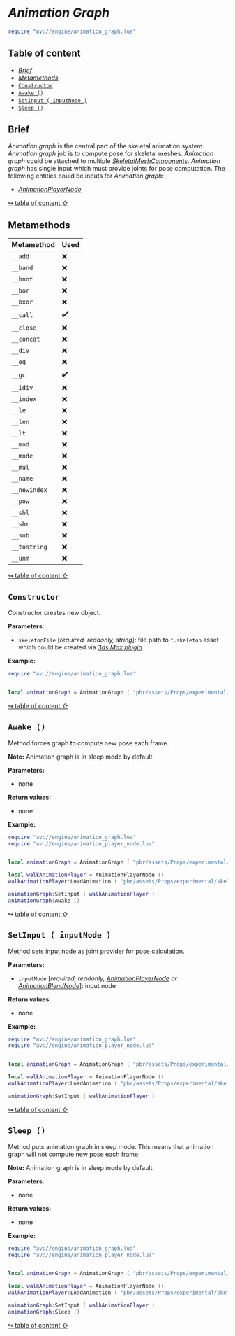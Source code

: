 # _Animation Graph_

```lua
require "av://engine/animation_graph.lua"
```

## <a id="table-of-content">Table of content</a>

- [_Brief_](#brief)
- [_Metamethods_](#metamethods)
- [`Constructor`](#constructor)
- [`Awake ()`](#method-awake)
- [`SetInput ( inputNode )`](#method-set-input)
- [`Sleep ()`](#method-sleep)

## <a id="brief">Brief</a>

_Animation graph_ is the central part of the skeletal animation system. _Animation graph_ job is to compute pose for skeletal meshes. _Animation graph_ could be attached to multiple [_SkeletalMeshComponents_](./skeletal-mesh-component.md). _Animation graph_ has single input which must provide joints for pose computation. The following entities could be inputs for _Animation graph_:

- [_AnimationPlayerNode_](./animation-player-node.md)

[↬ table of content ⇧](#table-of-content)

## <a id="metamethods">Metamethods</a>

Metamethod | Used
--- | ---
`__add` | ❌
`__band` | ❌
`__bnot` | ❌
`__bor` | ❌
`__bxor` | ❌
`__call` | ✔️
`__close` | ❌
`__concat` | ❌
`__div` | ❌
`__eq` | ❌
`__gc` | ✔️
`__idiv` | ❌
`__index` | ❌
`__le` | ❌
`__len` | ❌
`__lt` | ❌
`__mod` | ❌
`__mode` | ❌
`__mul` | ❌
`__name` | ❌
`__newindex` | ❌
`__pow` | ❌
`__shl` | ❌
`__shr` | ❌
`__sub` | ❌
`__tostring` | ❌
`__unm` | ❌

[↬ table of content ⇧](#table-of-content)

## <a id="constructor">`Constructor`</a>

Constructor creates new object.

**Parameters:**

- `skeletonFile` [_required, readonly, string_]: file path to `*.skeleton` asset which could be created via [_3ds Max plugin_](./3ds-max-exporter.md)

**Example:**

```lua
require "av://engine/animation_graph.lua"


local animationGraph = AnimationGraph ( "pbr/assets/Props/experimental/skeletal-mesh-sandbox/human/human.skeleton" )
```

[↬ table of content ⇧](#table-of-content)

## <a id="method-awake">`Awake ()`</a>

Method forces graph to compute new pose each frame.

**Note:** Animation graph is in sleep mode by default.

**Parameters:**

- none

**Return values:**

- none

**Example:**

```lua
require "av://engine/animation_graph.lua"
require "av://engine/animation_player_node.lua"


local animationGraph = AnimationGraph ( "pbr/assets/Props/experimental/skeletal-mesh-sandbox/human/human.skeleton" )

local walkAnimationPlayer = AnimationPlayerNode ()
walkAnimationPlayer:LoadAnimation ( "pbr/assets/Props/experimental/skeletal-mesh-sandbox/human/walk.animation" )

animationGraph:SetInput ( walkAnimationPlayer )
animationGraph:Awake ()
```

[↬ table of content ⇧](#table-of-content)

## <a id="method-set-input">`SetInput ( inputNode )`</a>

Method sets input node as joint provider for pose calculation.

**Parameters:**

- `inputNode` [_required, readonly, [AnimationPlayerNode](./animation-player-node.md) or [AnimationBlendNode](./animation-blend-node.md)_]: input node

**Return values:**

- none

**Example:**

```lua
require "av://engine/animation_graph.lua"
require "av://engine/animation_player_node.lua"


local animationGraph = AnimationGraph ( "pbr/assets/Props/experimental/skeletal-mesh-sandbox/human/human.skeleton" )

local walkAnimationPlayer = AnimationPlayerNode ()
walkAnimationPlayer:LoadAnimation ( "pbr/assets/Props/experimental/skeletal-mesh-sandbox/human/walk.animation" )

animationGraph:SetInput ( walkAnimationPlayer )
```

[↬ table of content ⇧](#table-of-content)

## <a id="method-sleep">`Sleep ()`</a>

Method puts animation graph in sleep mode. This means that animation graph will not compute new pose each frame.

**Note:** Animation graph is in sleep mode by default.

**Parameters:**

- none

**Return values:**

- none

**Example:**

```lua
require "av://engine/animation_graph.lua"
require "av://engine/animation_player_node.lua"


local animationGraph = AnimationGraph ( "pbr/assets/Props/experimental/skeletal-mesh-sandbox/human/human.skeleton" )

local walkAnimationPlayer = AnimationPlayerNode ()
walkAnimationPlayer:LoadAnimation ( "pbr/assets/Props/experimental/skeletal-mesh-sandbox/human/walk.animation" )

animationGraph:SetInput ( walkAnimationPlayer )
animationGraph:Sleep ()
```

[↬ table of content ⇧](#table-of-content)

